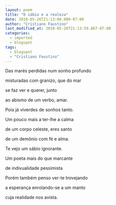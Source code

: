 ```yaml
---
layout: poem
title: "O sábio e a realeza"
date: 2010-05-26T21:13:00.000-07:00
author: "Cristiano Faustino"
last_modified_at: 2010-05-26T21:13:59.867-07:00
categories:
  - imported
  - blogspot
tags:
  - blogspot
  - "Cristiano Faustino"
---
```


Das marés perdidas num sonho profundo

misturadas com granizo, que do mar

se faz ver e querer, junto

ao abismo de um verbo, amar.

Pois já viverdes de sonhos tanto.

Um pouco mais a ter-lhe a calma

de um corpo celeste, eres santo

de um demônio com fé e alma.

Te vejo um sábio ignorante.

Um poeta mais do que marcante

de indivualidade pessimista

Porém também penso ver-te trovejando

a esperança enrolando-se a um manto

cuja realidade nos avista.